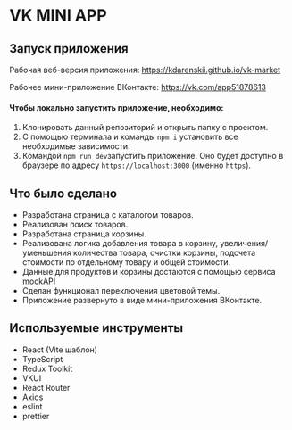 # VK MINI APP

## Запуск приложения

Рабочая веб-версия приложения: https://kdarenskii.github.io/vk-market

Рабочее мини-приложение ВКонтакте: https://vk.com/app51878613

#### Чтобы локально запустить приложение, необходимо:

1. Клонировать данный репозиторий и открыть папку с проектом.
2. С помощью терминала и команды `npm i` установить все необходимые зависимости.
3. Командой `npm run dev`запустить приложение. Оно будет доступно в браузере по адресу `https://localhost:3000` (именно `https`).

## Что было сделано

- Разработана страница с каталогом товаров.
- Реализован поиск товаров.
- Разработана страница корзины.
- Реализована логика добавления товара в корзину, увеличения/уменьшения количества товара, очистки корзины, подсчета стоимости по отдельному товару и общей стоимости.
- Данные для продуктов и корзины достаются с помощью сервиса [mockAPI](https://mockapi.io)
- Сделан функционал переключения цветовой темы.
- Приложение развернуто в виде мини-приложения ВКонтакте.

## Используемые инструменты

- React (Vite шаблон)
- TypeScript
- Redux Toolkit
- VKUI
- React Router
- Axios
- eslint
- prettier
